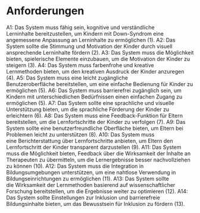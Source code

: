 # Anforderungen

A1: Das System muss fähig sein, kognitive und verständliche Lerninhalte bereitzustellen, um Kindern mit Down-Syndrom eine angemessene Anpassung an Lerninhalte zu ermöglichen (1).
A2: Das System sollte die Stimmung und Motivation der Kinder durch visuell ansprechende Lerninhalte fördern (2).
A3: Das System muss die Möglichkeit bieten, spielerische Elemente einzubauen, um die Motivation der Kinder zu steigern (3).
A4: Das System muss farbenfrohe und kreative Lernmethoden bieten, um den kreativen Ausdruck der Kinder anzuregen (4).
A5: Das System muss eine leicht zugängliche Benutzeroberfläche bereitstellen, um eine einfache Bedienung für Kinder zu ermöglichen (5).
A6: Das System muss barrierefrei zugänglich sein, um Kindern mit unterschiedlichen Bedürfnissen einen einfachen Zugang zu ermöglichen (5).
A7: Das System sollte eine sprachliche und visuelle Unterstützung bieten, um die sprachliche Förderung der Kinder zu erleichtern (6).
A8: Das System muss eine Feedback-Funktion für Eltern bereitstellen, um die Lernfortschritte der Kinder zu verfolgen (7).
A9: Das System sollte eine benutzerfreundliche Oberfläche bieten, um Eltern bei Problemen leicht zu unterstützen (8).
A10: Das System muss eine Berichterstattung über Lernfortschritte anbieten, um Eltern den Lernfortschritt der Kinder transparent darzustellen (9).
A11: Das System muss die Möglichkeit bieten, Feedback über die Wirksamkeit der Inhalte an Therapeuten zu übermitteln, um die Lernergebnisse besser nachvollziehen zu können (10).
A12: Das System muss die Integration in Bildungsumgebungen unterstützen, um eine nahtlose Verwendung in Bildungseinrichtungen zu ermöglichen (11).
A13: Das System sollte die Wirksamkeit der Lernmethoden basierend auf wissenschaftlicher Forschung bereitstellen, um die Ergebnisse weiter zu optimieren (12).
A14: Das System sollte Einstellungen zur Inklusion und barrierefreie Bildungsinhalte bieten, um das Bewusstsein für Inklusion zu fördern (13).

